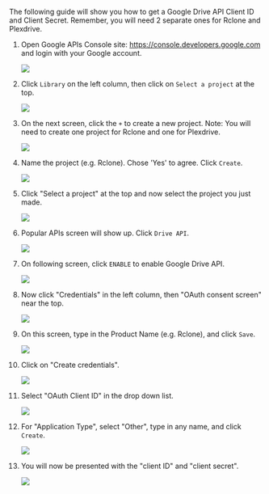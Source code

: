 The following guide will show you how to get a Google Drive API Client ID and Client Secret. Remember, you will need 2 separate ones for Rclone and Plexdrive. 

1. Open Google APIs Console site: https://console.developers.google.com and login with your Google account.

    ![](http://i.imgur.com/ExfSqLe.png)
    
2. Click `Library` on the left column, then click on `Select a project` at the top.

    ![](http://i.imgur.com/TYNDd66.png)

3. On the next screen, click the `+` to create a new project. Note: You will need to create one project for Rclone and one for Plexdrive. 

    ![](http://i.imgur.com/85iIX1e.png)

4. Name the project (e.g. Rclone). Chose 'Yes' to agree. Click `Create`.

    ![](http://i.imgur.com/jHqyKJt.png)

5. Click "Select a project" at the top and now select the project you just made. 

    ![](http://i.imgur.com/KBXwXDm.png)

6. Popular APIs screen will show up. Click `Drive API`.

    ![](http://i.imgur.com/DcXczfd.png)

7. On following screen, click `ENABLE` to enable Google Drive API.

    ![](http://i.imgur.com/qsOlMZw.png)

8. Now click "Credentials" in the left column, then  "OAuth consent screen" near the top. 

    ![](http://i.imgur.com/sUBzyre.png)

  
9. On this screen, type in the Product Name (e.g. Rclone), and click `Save`.

    ![](http://i.imgur.com/jIvhILQ.png)

10. Click on "Create credentials".

    ![](http://i.imgur.com/44Gpvql.png)

11. Select "OAuth Client ID" in the drop down list.

    ![](http://i.imgur.com/tJARgt9.png)

12. For "Application Type", select "Other", type in any name, and click `Create`.

    ![](http://i.imgur.com/loyMW7v.png)

13. You will now be presented with the "client ID" and "client secret". 

    ![](http://i.imgur.com/8g1wPdD.png)
